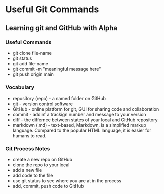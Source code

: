 # Useful Git Commands

## Learning git and GitHub with Alpha

### Useful Commands
- git clone file-name
- git status
- git add file-name
- git commit -m "meaningful message here"
- git push origin main

### Vocabulary

- repository (repo) - a named folder on GitHub
- git - version control software
- GitHub - online platform for git, GUI for sharing code and collaboration
- commit - addinf a trackign number and message to your version
- diff - the differnce between states of your local and GitHub repository
- markdown (.md) - text-based, Markdown, is a simplified markup language. Compared to the popular HTML language, it is easier for humans to read.


### Git Process Notes
- create a new repo on GitHub
- clone the repo to your local
- add a new file
- add code to the file
- use git status to see where you are at in the process
- add, commit, push code to GitHub